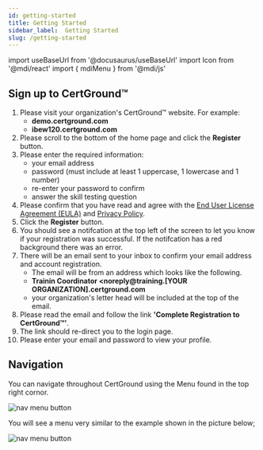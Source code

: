 ```yaml
---
id: getting-started
title: Getting Started
sidebar_label:  Getting Started
slug: /getting-started
---
```

import useBaseUrl from '@docusaurus/useBaseUrl'
import Icon from '@mdi/react'
import { mdiMenu } from '@mdi/js'

## Sign up to CertGround&trade;

1. Please visit your organization's CertGround&trade; website. For example:
    - **demo.certground.com**
    - **ibew120.certground.com**
2. Please scroll to the bottom of the home page and click the **Register** button.
3. Please enter the required information:
    - your email address
    - password (must include at least 1 uppercase, 1 lowercase and 1 number)
    - re-enter your password to confirm
    - answer the skill testing question
4. Please confirm that you have read and agree with the [End User License Agreement (EULA)](/eula) and [Privacy Policy](/privacy-policy).
5. Click the **Register** button.
6. You should see a notifcation at the top left of the screen to let you know if your registration was successful.
If the notifcation has a red background there was an error.
7. There will be an email sent to your inbox to confirm your email address and account registration.
    - The email will be from an address which looks like the following.
    - **Trainin Coordinator <noreply@training.[YOUR ORGANIZATION].certground.com**
    - your organization's letter head will be included at the top of the email.
8. Please read the email and follow the link **'Complete Registration to CertGround&trade;'**.
9. The link should re-direct you to the login page.
10. Please enter your email and password to view your profile.

## Navigation

You can navigate throughout CertGround using the Menu found in the top right cornor.
<div style={{display: 'flex', justifyContent: 'center', marginBottom: '1rem'}}>
<img src={useBaseUrl('img/nav-button.png')} alt="nav menu button" />
</div>

You will see a menu very similar to the example shown in the picture below;
<div style={{display: 'flex', justifyContent: 'center'}}>
<img src={useBaseUrl('img/nav-menu.png')} alt="nav menu button" />
</div>


